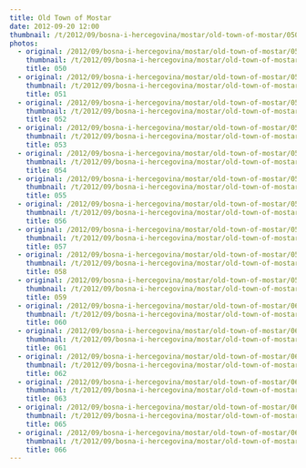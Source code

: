 ```yaml
---
title: Old Town of Mostar
date: 2012-09-20 12:00
thumbnail: /t/2012/09/bosna-i-hercegovina/mostar/old-town-of-mostar/050.jpg
photos:
  - original: /2012/09/bosna-i-hercegovina/mostar/old-town-of-mostar/050.jpg
    thumbnail: /t/2012/09/bosna-i-hercegovina/mostar/old-town-of-mostar/050.jpg
    title: 050
  - original: /2012/09/bosna-i-hercegovina/mostar/old-town-of-mostar/051.jpg
    thumbnail: /t/2012/09/bosna-i-hercegovina/mostar/old-town-of-mostar/051.jpg
    title: 051
  - original: /2012/09/bosna-i-hercegovina/mostar/old-town-of-mostar/052.jpg
    thumbnail: /t/2012/09/bosna-i-hercegovina/mostar/old-town-of-mostar/052.jpg
    title: 052
  - original: /2012/09/bosna-i-hercegovina/mostar/old-town-of-mostar/053.jpg
    thumbnail: /t/2012/09/bosna-i-hercegovina/mostar/old-town-of-mostar/053.jpg
    title: 053
  - original: /2012/09/bosna-i-hercegovina/mostar/old-town-of-mostar/054.jpg
    thumbnail: /t/2012/09/bosna-i-hercegovina/mostar/old-town-of-mostar/054.jpg
    title: 054
  - original: /2012/09/bosna-i-hercegovina/mostar/old-town-of-mostar/055.jpg
    thumbnail: /t/2012/09/bosna-i-hercegovina/mostar/old-town-of-mostar/055.jpg
    title: 055
  - original: /2012/09/bosna-i-hercegovina/mostar/old-town-of-mostar/056.jpg
    thumbnail: /t/2012/09/bosna-i-hercegovina/mostar/old-town-of-mostar/056.jpg
    title: 056
  - original: /2012/09/bosna-i-hercegovina/mostar/old-town-of-mostar/057.jpg
    thumbnail: /t/2012/09/bosna-i-hercegovina/mostar/old-town-of-mostar/057.jpg
    title: 057
  - original: /2012/09/bosna-i-hercegovina/mostar/old-town-of-mostar/058.jpg
    thumbnail: /t/2012/09/bosna-i-hercegovina/mostar/old-town-of-mostar/058.jpg
    title: 058
  - original: /2012/09/bosna-i-hercegovina/mostar/old-town-of-mostar/059.jpg
    thumbnail: /t/2012/09/bosna-i-hercegovina/mostar/old-town-of-mostar/059.jpg
    title: 059
  - original: /2012/09/bosna-i-hercegovina/mostar/old-town-of-mostar/060.jpg
    thumbnail: /t/2012/09/bosna-i-hercegovina/mostar/old-town-of-mostar/060.jpg
    title: 060
  - original: /2012/09/bosna-i-hercegovina/mostar/old-town-of-mostar/061.jpg
    thumbnail: /t/2012/09/bosna-i-hercegovina/mostar/old-town-of-mostar/061.jpg
    title: 061
  - original: /2012/09/bosna-i-hercegovina/mostar/old-town-of-mostar/062.jpg
    thumbnail: /t/2012/09/bosna-i-hercegovina/mostar/old-town-of-mostar/062.jpg
    title: 062
  - original: /2012/09/bosna-i-hercegovina/mostar/old-town-of-mostar/063.jpg
    thumbnail: /t/2012/09/bosna-i-hercegovina/mostar/old-town-of-mostar/063.jpg
    title: 063
  - original: /2012/09/bosna-i-hercegovina/mostar/old-town-of-mostar/065.jpg
    thumbnail: /t/2012/09/bosna-i-hercegovina/mostar/old-town-of-mostar/065.jpg
    title: 065
  - original: /2012/09/bosna-i-hercegovina/mostar/old-town-of-mostar/066.jpg
    thumbnail: /t/2012/09/bosna-i-hercegovina/mostar/old-town-of-mostar/066.jpg
    title: 066
---
```

